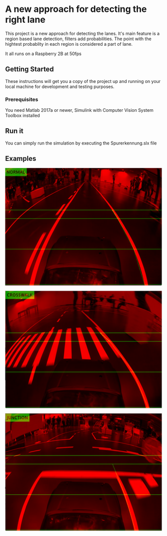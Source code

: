# A new approach for detecting the right lane

This project is a new approach for detecting the lanes.
It's main feature is a region based lane detection, filters add probabilities. 
The point with the hightest probablity in each region is considered a part of lane.

It all runs on a Raspberry 2B at 50fps

## Getting Started

These instructions will get you a copy of the project up and running on your local machine for development and testing purposes.

### Prerequisites

You need Matlab 2017a or newer, Simulink with Computer Vision System Toolbox installed

## Run it

You can simply run the simulation by executing the Spurerkennung.slx file

## Examples

![Norma](https://github.com/AlexChrisF/NewApproachForLaneDetection/blob/master/Pictures/normal.png)

![Norma](https://github.com/AlexChrisF/NewApproachForLaneDetection/blob/master/Pictures/crosswalk.png)

![Norma](https://github.com/AlexChrisF/NewApproachForLaneDetection/blob/master/Pictures/Junction.png)



